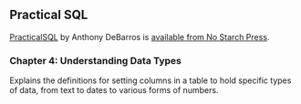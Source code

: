 ## Practical SQL

[PracticalSQL](https://www.nostarch.com/practicalSQL) by Anthony DeBarros is [available from No Starch Press](https://www.nostarch.com/practicalSQL).

### Chapter 4: Understanding Data Types

Explains the definitions for setting columns in a table to hold specific types of data, from text to dates to various forms of numbers.

